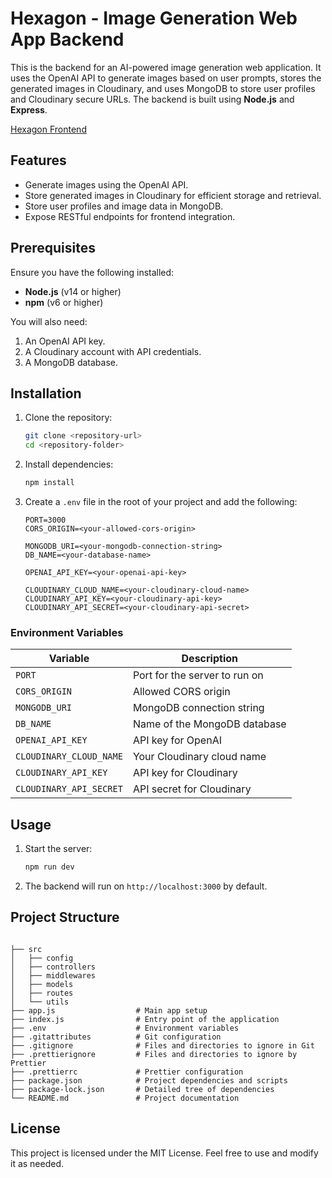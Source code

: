 # Hexagon - Image Generation Web App Backend

This is the backend for an AI-powered image generation web application. It uses the OpenAI API to generate images based on user prompts, stores the generated images in Cloudinary, and uses MongoDB to store user profiles and Cloudinary secure URLs. The backend is built using **Node.js** and **Express**.

[Hexagon Frontend](https://github.com/pushkardangi/hexagon-client)

## Features

- Generate images using the OpenAI API.
- Store generated images in Cloudinary for efficient storage and retrieval.
- Store user profiles and image data in MongoDB.
- Expose RESTful endpoints for frontend integration.

## Prerequisites

Ensure you have the following installed:

- **Node.js** (v14 or higher)
- **npm** (v6 or higher)

You will also need:

1. An OpenAI API key.
2. A Cloudinary account with API credentials.
3. A MongoDB database.

## Installation

1. Clone the repository:

   ```bash
   git clone <repository-url>
   cd <repository-folder>
   ```

2. Install dependencies:

   ```bash
   npm install
   ```

3. Create a `.env` file in the root of your project and add the following:

   ```env
   PORT=3000
   CORS_ORIGIN=<your-allowed-cors-origin>

   MONGODB_URI=<your-mongodb-connection-string>
   DB_NAME=<your-database-name>

   OPENAI_API_KEY=<your-openai-api-key>

   CLOUDINARY_CLOUD_NAME=<your-cloudinary-cloud-name>
   CLOUDINARY_API_KEY=<your-cloudinary-api-key>
   CLOUDINARY_API_SECRET=<your-cloudinary-api-secret>
   ```

### Environment Variables

| Variable               | Description                         |
|------------------------|-------------------------------------|
| `PORT`                 | Port for the server to run on       |
| `CORS_ORIGIN`          | Allowed CORS origin                 |
| `MONGODB_URI`          | MongoDB connection string           |
| `DB_NAME`              | Name of the MongoDB database        |
| `OPENAI_API_KEY`       | API key for OpenAI                  |
| `CLOUDINARY_CLOUD_NAME`| Your Cloudinary cloud name          |
| `CLOUDINARY_API_KEY`   | API key for Cloudinary              |
| `CLOUDINARY_API_SECRET`| API secret for Cloudinary           |

## Usage

1. Start the server:

   ```bash
   npm run dev
   ```

2. The backend will run on `http://localhost:3000` by default.

## Project Structure

```plaintext

├── src
│   ├── config
│   ├── controllers
│   ├── middlewares
│   ├── models
│   ├── routes
│   └── utils
├── app.js                  # Main app setup
├── index.js                # Entry point of the application
├── .env                    # Environment variables
├── .gitattributes          # Git configuration
├── .gitignore              # Files and directories to ignore in Git
├── .prettierignore         # Files and directories to ignore by Prettier
├── .prettierrc             # Prettier configuration
├── package.json            # Project dependencies and scripts
├── package-lock.json       # Detailed tree of dependencies
└── README.md               # Project documentation
```

## License

This project is licensed under the MIT License. Feel free to use and modify it as needed.
